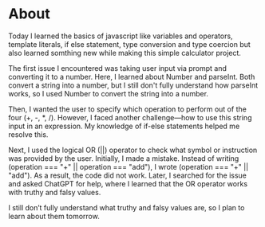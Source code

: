 # About

Today I learned the basics of javascript like variables and operators, template literals, if else statement, type conversion and type coercion but also learned somthing new while making this simple calculator project.

The first issue I encountered was taking user input via prompt and converting it to a number. Here, I learned about Number and parseInt. Both convert a string into a number, but I still don't fully understand how parseInt works, so I used Number to convert the string into a number.

Then, I wanted the user to specify which operation to perform out of the four (+, -, \*, /). However, I faced another challenge—how to use this string input in an expression. My knowledge of if-else statements helped me resolve this.

Next, I used the logical OR (||) operator to check what symbol or instruction was provided by the user. Initially, I made a mistake. Instead of writing (operation === "+" || operation === "add"), I wrote (operation === "+" || "add"). As a result, the code did not work. Later, I searched for the issue and asked ChatGPT for help, where I learned that the OR operator works with truthy and falsy values.

I still don’t fully understand what truthy and falsy values are, so I plan to learn about them tomorrow.
